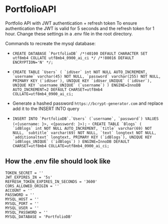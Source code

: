 # PortfolioAPI
Portfolio API with JWT authentication + refresh token
To ensure authentication the JWT is valid for 5 seconds and the refresh token for 1 hour.
Change these settings in a .env file in the root directory.

Commands to recreate the mysql database: 
- ``` CREATE DATABASE `PortfolioDB` /*!40100 DEFAULT CHARACTER SET utf8mb4 COLLATE utf8mb4_0900_ai_ci */ /*!80016 DEFAULT ENCRYPTION='N' */; ```

- ```CREATE TABLE `Users` (
  `idUser` int NOT NULL AUTO_INCREMENT,
  `username` varchar(45) NOT NULL,
  `password` varchar(255) NOT NULL,
  PRIMARY KEY (`idUser`),
  UNIQUE KEY `idUser_UNIQUE` (`idUser`),
  UNIQUE KEY `username_UNIQUE` (`username`)
) ENGINE=InnoDB AUTO_INCREMENT=2 DEFAULT CHARSET=utf8mb4 COLLATE=utf8mb4_0900_ai_ci; ```
- Generate a hashed password ```https://bcrypt-generator.com``` and replace add it to the INSERT INTO query
- ``` INSERT INTO `PortfolioDB`.`Users`
(`username`,
`password`)
VALUES
(<{username: }>,
<{password: }>); ```
-```  CREATE TABLE `Blogs` (
  `idBlogs` int NOT NULL AUTO_INCREMENT,
  `title` varchar(69) NOT NULL,
  `subtitle` varchar(69) NOT NULL,
  `text` longtext NOT NULL,
  `additionaltext` longtext,
  PRIMARY KEY (`idBlogs`),
  UNIQUE KEY `idBlogs_UNIQUE` (`idBlogs`)
) ENGINE=InnoDB DEFAULT CHARSET=utf8mb4 COLLATE=utf8mb4_0900_ai_ci; ```



## How the .env file should look like
```
TOKEN_SECRET = ''
JWT_EXPIRES_IN = '5s'
REFRESH_TOKEN_EXPIRES_IN_SECONDS = '3600'
CORS_ALLOWED_ORIGIN = ''
ACCOUNT = ''
PASSWORD = ''
MYSQL_HOST = ''
MYSQL_PORT = ''
MYSQL_USER = ''
MYSQL_PASSWORD = ''
MYSQL_DATABASE = 'PortfolioDB'
```
